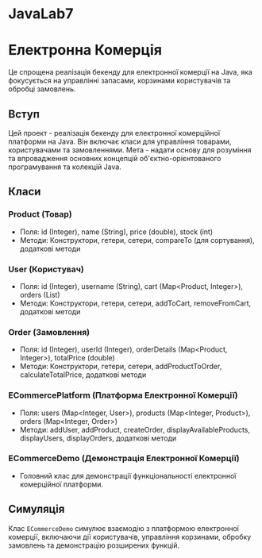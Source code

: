 # JavaLab7

# Електронна Комерція

Це спрощена реалізація бекенду для електронної комерції на Java, яка фокусується на управлінні запасами, корзинами користувачів та обробці замовлень.

## Вступ

Цей проект - реалізація бекенду для електронної комерційної платформи на Java. Він включає класи для управління товарами, користувачами та замовленнями. Мета - надати основу для розуміння та впровадження основних концепцій об'єктно-орієнтованого програмування та колекцій Java.

## Класи

### Product (Товар)

- Поля: id (Integer), name (String), price (double), stock (int)
- Методи: Конструктори, гетери, сетери, compareTo (для сортування), додаткові методи

### User (Користувач)

- Поля: id (Integer), username (String), cart (Map<Product, Integer>), orders (List<Order>)
- Методи: Конструктори, гетери, сетери, addToCart, removeFromCart, додаткові методи

### Order (Замовлення)

- Поля: id (Integer), userId (Integer), orderDetails (Map<Product, Integer>), totalPrice (double)
- Методи: Конструктори, гетери, сетери, addProductToOrder, calculateTotalPrice, додаткові методи

### ECommercePlatform (Платформа Електронної Комерції)

- Поля: users (Map<Integer, User>), products (Map<Integer, Product>), orders (Map<Integer, Order>)
- Методи: addUser, addProduct, createOrder, displayAvailableProducts, displayUsers, displayOrders, додаткові методи

### ECommerceDemo (Демонстрація Електронної Комерції)

- Головний клас для демонстрації функціональності електронної комерційної платформи.

## Симуляція

Клас `ECommerceDemo` симулює взаємодію з платформою електронної комерції, включаючи дії користувачів, управління корзинами, обробку замовлень та демонстрацію розширених функцій.

